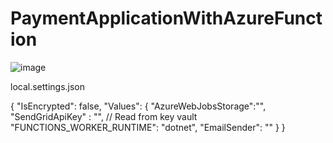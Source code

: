 # PaymentApplicationWithAzureFunction

![image](https://user-images.githubusercontent.com/3984110/211048267-c87bbab4-5a5b-4e34-bb3b-06f792d33a17.png)



local.settings.json

{
    "IsEncrypted": false,
    "Values": {
        "AzureWebJobsStorage":"",
        "SendGridApiKey" : "", // Read from key vault
        "FUNCTIONS_WORKER_RUNTIME": "dotnet",
        "EmailSender": ""
    }
}
